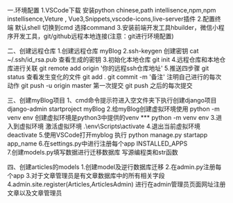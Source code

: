 一.环境配置
1.VSCode下载  安装python  chinese,path intellisence,npm,npm instellisence,Veture , Vue3,Snippets,vscode-icons,live-server插件
2.配置终端 默认shell 切换到cmd  选择command
3.安装前端开发工具hbuilder，微信小程序开发工具，git/github远程本地连接(注意：git进行环境配置)

二、创建远程仓库
1.创建远程仓库 myBlog
2.ssh-keygen 创建密钥  cat ~/.ssh/id_rsa.pub   查看生成的密钥
3.初始化本地仓库  git init
4.远程仓库和本地仓库进行关联 git remote add origin '你的远程ssh仓库地址' 
5.推送四步骤
  git status 查看发生变化的文件
  git add . 
  git commit -m '备注' 注明自己进行的每次动作
  git push -u origin master 第一次提交
  git push 之后的每次提交

三、创建myBlog项目
1、cmd命令提示符进入空文件夹下执行创建django项目  django-admin startproject myBlog
2.给myBlog创建虚拟环境使用 python -m venv  env  创建虚拟环境是python3中提供的venv    ***  python -m venv env 
3.进入到虚拟环境 激活虚拟环境 .\\env\\Scripts\\activate
4.退出当前虚拟环境  deactivate 
5.使用VSCode打开myblog  执行 python manage.py startapp app_name
6.在settings.py中进行注册每个app  INSTALLED_APPS  
7.创建models.py填写数据进行迁移数据库 写源编程类和str函数

四、创建articles的models
1.创建model及逆行数据库迁移
2.在admin.py注册每个app
3.对于文章管理员是有文章数据库中的所有相关字段
4.admin.site.register(Articles,ArticlesAdmin) 进行在admin管理员页面网址注册文章以及文章管理员 